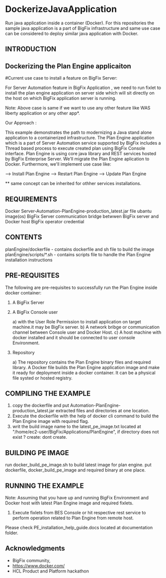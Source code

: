 
# DockerizeJavaApplication
Run java application inside a container (Docker). For this repositories the sample java application is a part of BigFix infrastructure and same use case can be considered to deploy similar java application with Docker.


INTRODUCTION
------------
## Dockerizing the Plan Engine applicaiton

#Current use case to install a feature on BigFix Server:

For Server Automation feature in BigFix Application , we need to run fixlet to install the plan engine application on server side which will sit directly on the host on which BigFix application server is running. 

Note: Above case is same if we want to use any other feature like WAS liberty application or any other app*.

Our Approach : 

This example demonstrates the path to modernizing a Java stand alone application to a containerized infrastructure. The Plan Engine application which is a part of Server Automation service supported by BigFix includes a Thread based process to execute created plan using BigFix Console interface. Plan Engine is using core java library and REST services hosted by BigFix Enterprise Server. We'll migrate the Plan Engine aplication to Docker. Furthermore, we'll implement use case like:

 --> Install Plan Engine
 --> Restart Plan Engine
 --> Update Plan Engine
 
** same concept can be inherited for othher services installations.

 
REQUIREMENTS
------------

Docker
Server-Automation-PlanEngine-production_latest.jar file
ubantu image(os)
BigFix Server
communication bridge betwwen BigFix server and Docker host
BigFix operator credential

CONTENTS
--------

planEngine/dockerfile - contains dockerfile and sh file to build the image
planEngine/scripts/*.sh - contains scripts file to handle the Plan Engine installation instructions

PRE-REQUISITES
--------------

The following are pre-requisites to successfully run the Plan Engine inside docker container:

1. A BigFix Server

2. A BigFix Console user

    a) with the User Role Permission to install application on target machine.it may be BigFix server.
	b) A network bribge or communication channel between Console user and Docker Host.
	c) A host machine with docker installed and it should be connected to user console Environment.
	
3. Repository

   a) The repository contains the Plan Engine binary files and required library. A Docker file builds the Plan Engine application image and make it ready for deployment inside a docker container. It can be a physical file systed or hosted registry.
	
	
COMPILING THE EXAMPLE
--------------------- 
1. copy the dockerfile and put Automation-PlanEngine-production_latest.jar extracted files and directories at one location.
2. Execute the dockerfile with the help of docker cli command to build the Plan Engine image with required flag.
3. writ the build image name to the latest_pe_image.txt located at "/home/ec2-user/BigFix/Applications/PlanEngine", if directory does not exist ? create: dont create.


BUILDING PE IMAGE
--------------------
run docker_build_pe_image.sh to build latest image for plan engine.
put dockerfile, docker_build_pe_image and required binary at one place.


RUNNING THE EXAMPLE
-------------------

Note: Assuming that you have up and running BigFix Environment and Docker host with latest Plan Engine image and required fixlets.

1. Execute fixlets from BES Console or hit respective rest service to perform operation related to Plan Engine  from remote host.

Please check PE_installation_help_guide.docs located at documentation folder.


Acknowledgments
--------------------
* BigFix community, 
* https://www.docker.com/ 
* HCL Product and Platform hackathon 